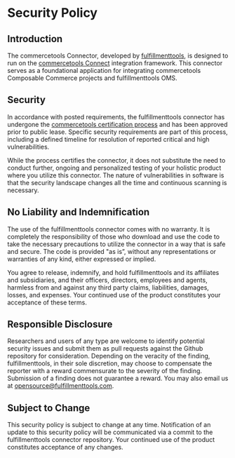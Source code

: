 # Security Policy

## Introduction

The commercetools Connector, developed by [fulfillmenttools](https://www.fulfilmenttools.com), is designed to run on the [commercetools Connect](https://docs.commercetools.com/connect/overview) integration framework. This connector serves as a foundational application for integrating commercetools Composable Commerce projects and fulfillmenttools OMS.

## Security

In accordance with posted requirements, the fulfillmenttools connector has undergone the [commercetools certification process](https://docs.commercetools.com/connect/certification) and has been approved prior to public lease. Specific security requirements are part of this process, including a defined timeline for resolution of reported critical and high vulnerabilities.

While the process certifies the connector, it does not substitute the need to conduct further, ongoing and personalized testing of your holistic product where you utilize this connector. The nature of vulnerabilities in software is that the security landscape changes all the time and continuous scanning is necessary.

## No Liability and Indemnification

The use of the fulfillmenttools connector comes with no warranty. It is completely the responsibility of those who download and use the code to take the necessary precautions to utilize the connector in a way that is safe and secure. The code is provided "as is”, without any representations or warranties of any kind, either expressed or implied.

You agree to release, indemnify, and hold fulfillmenttools and its affiliates and subsidiaries, and their officers, directors, employees and agents, harmless from and against any third party claims, liabilities, damages, losses, and expenses. Your continued use of the product constitutes your acceptance of these terms.

## Responsible Disclosure

Researchers and users of any type are welcome to identify potential security issues and submit them as pull requests against the Github repository for consideration. Depending on the veracity of the finding, fulfillmenttools, in their sole discretion, may choose to compensate the reporter with a reward commensurate to the severity of the finding. Submission of a finding does not guarantee a reward. You may also email us at [opensource@fulfillmenttools.com](mailto:opensource@fulfillmenttools.com).

## Subject to Change

This security policy is subject to change at any time. Notification of an update to this security policy will be communicated via a commit to the fulfillmenttools connector repository. Your continued use of the product constitutes acceptance of any changes.
